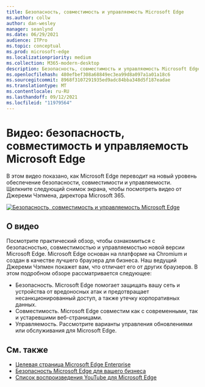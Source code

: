 ```yaml
---
title: Безопасность, совместимость и управляемость Microsoft Edge
ms.author: collw
author: dan-wesley
manager: seanlynd
ms.date: 06/29/2021
audience: ITPro
ms.topic: conceptual
ms.prod: microsoft-edge
ms.localizationpriority: medium
ms.collection: M365-modern-desktop
description: Безопасность, совместимость и управляемость Microsoft Edge
ms.openlocfilehash: 480efbef308a68849ec3ea99d8a097a1a01a18c6
ms.sourcegitcommit: 8968f3107291935ed9adc84bba348d5f187eadae
ms.translationtype: MT
ms.contentlocale: ru-RU
ms.lasthandoff: 09/12/2021
ms.locfileid: "11979564"
---
```

# <a name="video-microsoft-edge-security-compatibility-and-manageability"></a>Видео: безопасность, совместимость и управляемость Microsoft Edge

В этом видео показано, как Microsoft Edge переводит на новый уровень обеспечение безопасности, совместимости и управляемости. Щелкните следующий снимок экрана, чтобы посмотреть видео от Джереми Чэпмена, директора Microsoft 365.

[![Безопасность, совместимость и управляемость Microsoft Edge](media/microsoft-edge-video-security-compatibility-manageability/0.png)](http://www.youtube.com/watch?v=uMmh_gNaM4I "Microsoft Edge security, compatibility, and manageability")

## <a name="about-the-video"></a>О видео

Посмотрите практический обзор, чтобы ознакомиться с безопасностью, совместимостью и управляемостью новой версии Microsoft Edge. Microsoft Edge основан на платформе на Chromium и создан в качестве лучшего браузера для бизнеса. Наш ведущий Джереми Чэпмен покажет вам, что отличает его от других браузеров. В этом подробном обзоре рассматривается следующее:

- Безопасность. Microsoft Edge помогает защищать вашу сеть и устройства от вредоносных атак и предотвращает несанкционированный доступ, а также утечку корпоративных данных.
- Совместимость. Microsoft Edge совместим как с современными, так и устаревшими веб-страницами.
- Управляемость. Рассмотрите варианты управления обновлениями или обслуживания для Microsoft Edge.

## <a name="see-also"></a>См. также

- [Целевая страница Microsoft Edge Enterprise](https://aka.ms/EdgeEnterprise)
- [Безопасность Microsoft Edge для вашего бизнеса](ms-edge-security-for-business.md)
- [Список воспроизведения YouTube для Microsoft Edge](https://www.youtube.com/playlist?list=PLXtHYVsvn_b-uXh1tMeYpT-0iD8tD3tFy)